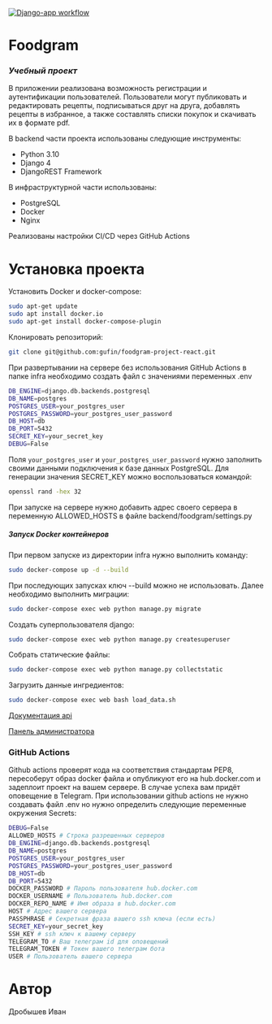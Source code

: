 [![Django-app workflow](https://github.com/gufin/foodgram-project-react/actions/workflows/main.yml/badge.svg)](https://github.com/gufin/foodgram-project-react/actions/workflows/main.yml)
# Foodgram

### _Учебный проект_

В приложении реализована возможность регистрации и аутентификации пользователей. Пользователи могут публиковать и редактировать рецепты, подписываться друг на друга, добавлять рецепты в избранное, а также составлять списки покупок и скачивать их в формате pdf.

В backend части проекта использованы следующие инструменты:
- Python 3.10
- Django 4
- DjangoREST Framework

В инфраструктурной части использованы:
- PostgreSQL
- Docker
- Nginx

Реализованы настройки CI/CD через GitHub Actions

# Установка проекта

Установить Docker и docker-compose:
```sh
sudo apt-get update
sudo apt install docker.io 
sudo apt-get install docker-compose-plugin
```
Клонировать репозиторий:
```sh
git clone git@github.com:gufin/foodgram-project-react.git
```
При развертывании на сервере без использования GitHub Actions в папке infra необходимо создать файл с значениями переменных .env
```sh
DB_ENGINE=django.db.backends.postgresql
DB_NAME=postgres
POSTGRES_USER=your_postgres_user
POSTGRES_PASSWORD=your_postgres_user_password
DB_HOST=db
DB_PORT=5432
SECRET_KEY=your_secret_key
DEBUG=False
```
Поля `your_postgres_user` и `your_postgres_user_password` нужно заполнить своими данными подключения к базе данных PostgreSQL. Для генерации значения SECRET_KEY можно воспользоваться командой: 
```sh
openssl rand -hex 32
```
При запуске на сервере нужно добавить адрес своего сервера в переменную ALLOWED_HOSTS в файле backend/foodgram/settings.py

##### Запуск Docker контейнеров
При первом запуске из директории infra нужно выполнить команду:
```sh
sudo docker-compose up -d --build
```
При последующих запусках ключ --build можно не использовать.
Далее необходимо выполнить миграции:
```sh
sudo docker-compose exec web python manage.py migrate
```
Создать суперпользователя django:
```sh
sudo docker-compose exec web python manage.py createsuperuser
```
Собрать статические файлы:
```sh
sudo docker-compose exec web python manage.py collectstatic
```
Загрузить данные ингредиентов:
```sh
sudo docker-compose exec web bash load_data.sh
```
[Документация api](http://127.0.0.1/api/docs/) 

[Панель администратора](http://127.0.0.1/admin/) 

### GitHub Actions
Github actions проверят кода на соответствия стандартам PEP8, пересоберут образ  docker файла и опубликуют его на hub.docker.com и задеплоит проект на вашем сервере. В случае успеха вам придёт оповещение в Telegram.
При использовании github actions не нужно создавать файл .env но нужно определить следующие переменные окружения Secrets:

```sh
DEBUG=False
ALLOWED_HOSTS # Строка разрешенных серверов
DB_ENGINE=django.db.backends.postgresql
DB_NAME=postgres
POSTGRES_USER=your_postgres_user
POSTGRES_PASSWORD=your_postgres_user_password
DB_HOST=db
DB_PORT=5432
DOCKER_PASSWORD # Пароль пользователя hub.docker.com
DOCKER_USERNAME # Пользователь hub.docker.com
DOCKER_REPO_NAME # Имя образа в hub.docker.com
HOST # Адрес вашего сервера
PASSPHRASE # Секретная фраза вашего ssh ключа (если есть)
SECRET_KEY=your_secret_key
SSH_KEY # ssh ключ к вашему серверу
TELEGRAM_TO # Ваш телеграм id для оповещений
TELEGRAM_TOKEN # Токен вашего телеграм бота
USER # Пользователь вашего сервера
```

# Автор
Дробышев Иван
